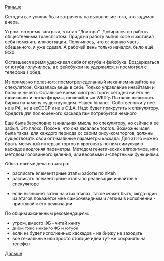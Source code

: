 [Раньше](2018.08.29.md)

Сегодня все усилия были затрачены на выполнение того, что задумал вчера.

Утром, во время завтрака, чтитал "Доктора". Добирался до работы общественным транспортом. Придя на работу выпил кофе и заставил себя поменять иллюстрации. Получилось, что основную часть обещанного, я уже сделал. А рабочий день только начался, было ещё 9:30.

Оставшееся время удерживал себя от ютуба и фейсбука. Воздержаться от ютуба получилось, а с фейсбуком не удержался, и посмотрел с телефона в обед.

Из примерно полезного: посмотрел сделанный механизм инвайтов на спекуляторе. Оказалась вещь в себе. Только управление инвайтами и больше ничего.
Остальное время смотрел торги, сегодня ничего не произошло и читал форумы, посвящённые WEX'у.
Пытался вспомнить биржи на замену существующим. Нашел binance. Собственники у неё не в РФ, не в exСССР и не в США.
Надо будет прикрутить к спекулятору. Средств для полноценного каскада там потребуется немного.

Ещё была безусловно гениальная мысль по спекулятору, но сейчас я её забыл. Это плохо.
Похоже, что она касалась торгов.
Возможно идея была такая: для каждого периода со своим рисунком торгов, должны существовать свои оптимальные параметры каскада. Для этого можно брать месячный интервал торгов и прогонять по ним симуляцию каскадов подгоняя параметры. Методом генетических алгоритмов, или методом половинного деления, или весовыми экспертными функциями.

Обязательные дела на завтра:
  - расписать элементарные этапы работы по nkteh
  - расписать элементарные этапы по реализации инвайтов в спекуляторе
   * если возникнет затык на этих этапах, такое может быть, когда один из этапов покажется мне самоочевидным и лёгким в исполнении - приступай к его реализации

По общим жизненным рекомендациям:
  - утром, вместо ФБ - читай книгу
  - днём тоже никакго ФБ и ютуба
  - если не будет исполненных каскадов - на биржу не заходить
  - все гениальные или просто стоящие идеи тут-же сохранять на телефон

[Дальше](2018.08.31.md)